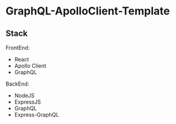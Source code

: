 # GraphQL-ApolloClient-Template
## Stack
FrontEnd:
- React
- Apollo Client
- GraphQL

BackEnd:
- NodeJS
- ExpressJS
- GraphQL
- Express-GraphQL
